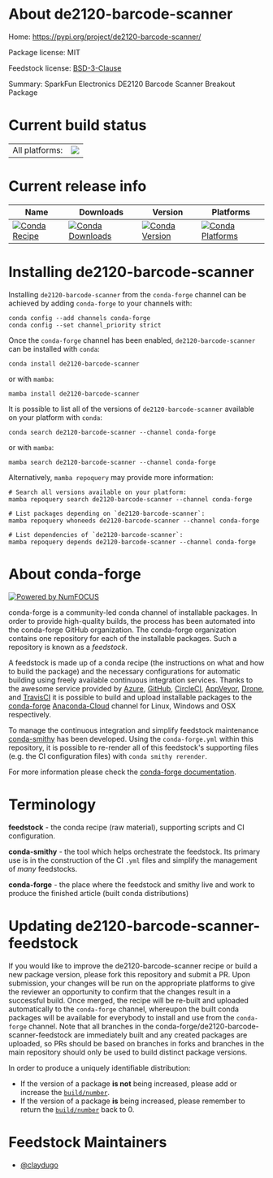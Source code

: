 About de2120-barcode-scanner
============================

Home: https://pypi.org/project/de2120-barcode-scanner/

Package license: MIT

Feedstock license: [BSD-3-Clause](https://github.com/conda-forge/de2120-barcode-scanner-feedstock/blob/main/LICENSE.txt)

Summary: SparkFun Electronics DE2120 Barcode Scanner Breakout Package

Current build status
====================


<table><tr><td>All platforms:</td>
    <td>
      <a href="https://dev.azure.com/conda-forge/feedstock-builds/_build/latest?definitionId=18566&branchName=main">
        <img src="https://dev.azure.com/conda-forge/feedstock-builds/_apis/build/status/de2120-barcode-scanner-feedstock?branchName=main">
      </a>
    </td>
  </tr>
</table>

Current release info
====================

| Name | Downloads | Version | Platforms |
| --- | --- | --- | --- |
| [![Conda Recipe](https://img.shields.io/badge/recipe-de2120--barcode--scanner-green.svg)](https://anaconda.org/conda-forge/de2120-barcode-scanner) | [![Conda Downloads](https://img.shields.io/conda/dn/conda-forge/de2120-barcode-scanner.svg)](https://anaconda.org/conda-forge/de2120-barcode-scanner) | [![Conda Version](https://img.shields.io/conda/vn/conda-forge/de2120-barcode-scanner.svg)](https://anaconda.org/conda-forge/de2120-barcode-scanner) | [![Conda Platforms](https://img.shields.io/conda/pn/conda-forge/de2120-barcode-scanner.svg)](https://anaconda.org/conda-forge/de2120-barcode-scanner) |

Installing de2120-barcode-scanner
=================================

Installing `de2120-barcode-scanner` from the `conda-forge` channel can be achieved by adding `conda-forge` to your channels with:

```
conda config --add channels conda-forge
conda config --set channel_priority strict
```

Once the `conda-forge` channel has been enabled, `de2120-barcode-scanner` can be installed with `conda`:

```
conda install de2120-barcode-scanner
```

or with `mamba`:

```
mamba install de2120-barcode-scanner
```

It is possible to list all of the versions of `de2120-barcode-scanner` available on your platform with `conda`:

```
conda search de2120-barcode-scanner --channel conda-forge
```

or with `mamba`:

```
mamba search de2120-barcode-scanner --channel conda-forge
```

Alternatively, `mamba repoquery` may provide more information:

```
# Search all versions available on your platform:
mamba repoquery search de2120-barcode-scanner --channel conda-forge

# List packages depending on `de2120-barcode-scanner`:
mamba repoquery whoneeds de2120-barcode-scanner --channel conda-forge

# List dependencies of `de2120-barcode-scanner`:
mamba repoquery depends de2120-barcode-scanner --channel conda-forge
```


About conda-forge
=================

[![Powered by
NumFOCUS](https://img.shields.io/badge/powered%20by-NumFOCUS-orange.svg?style=flat&colorA=E1523D&colorB=007D8A)](https://numfocus.org)

conda-forge is a community-led conda channel of installable packages.
In order to provide high-quality builds, the process has been automated into the
conda-forge GitHub organization. The conda-forge organization contains one repository
for each of the installable packages. Such a repository is known as a *feedstock*.

A feedstock is made up of a conda recipe (the instructions on what and how to build
the package) and the necessary configurations for automatic building using freely
available continuous integration services. Thanks to the awesome service provided by
[Azure](https://azure.microsoft.com/en-us/services/devops/), [GitHub](https://github.com/),
[CircleCI](https://circleci.com/), [AppVeyor](https://www.appveyor.com/),
[Drone](https://cloud.drone.io/welcome), and [TravisCI](https://travis-ci.com/)
it is possible to build and upload installable packages to the
[conda-forge](https://anaconda.org/conda-forge) [Anaconda-Cloud](https://anaconda.org/)
channel for Linux, Windows and OSX respectively.

To manage the continuous integration and simplify feedstock maintenance
[conda-smithy](https://github.com/conda-forge/conda-smithy) has been developed.
Using the ``conda-forge.yml`` within this repository, it is possible to re-render all of
this feedstock's supporting files (e.g. the CI configuration files) with ``conda smithy rerender``.

For more information please check the [conda-forge documentation](https://conda-forge.org/docs/).

Terminology
===========

**feedstock** - the conda recipe (raw material), supporting scripts and CI configuration.

**conda-smithy** - the tool which helps orchestrate the feedstock.
                   Its primary use is in the construction of the CI ``.yml`` files
                   and simplify the management of *many* feedstocks.

**conda-forge** - the place where the feedstock and smithy live and work to
                  produce the finished article (built conda distributions)


Updating de2120-barcode-scanner-feedstock
=========================================

If you would like to improve the de2120-barcode-scanner recipe or build a new
package version, please fork this repository and submit a PR. Upon submission,
your changes will be run on the appropriate platforms to give the reviewer an
opportunity to confirm that the changes result in a successful build. Once
merged, the recipe will be re-built and uploaded automatically to the
`conda-forge` channel, whereupon the built conda packages will be available for
everybody to install and use from the `conda-forge` channel.
Note that all branches in the conda-forge/de2120-barcode-scanner-feedstock are
immediately built and any created packages are uploaded, so PRs should be based
on branches in forks and branches in the main repository should only be used to
build distinct package versions.

In order to produce a uniquely identifiable distribution:
 * If the version of a package **is not** being increased, please add or increase
   the [``build/number``](https://docs.conda.io/projects/conda-build/en/latest/resources/define-metadata.html#build-number-and-string).
 * If the version of a package **is** being increased, please remember to return
   the [``build/number``](https://docs.conda.io/projects/conda-build/en/latest/resources/define-metadata.html#build-number-and-string)
   back to 0.

Feedstock Maintainers
=====================

* [@claydugo](https://github.com/claydugo/)

